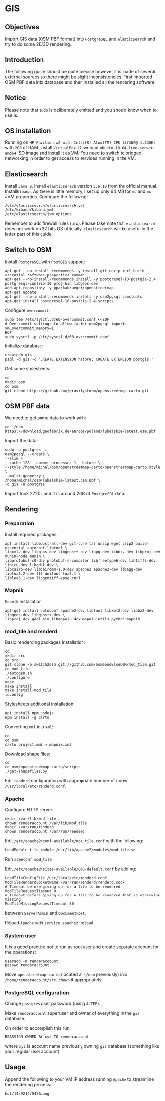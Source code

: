 # GIS

## Objectives
Import GIS data (OSM PBF format) into ```PostgreSQL``` and ```elasticsearch``` and try to do some 2D/3D rendering.


## Introduction
The following guide should be quite precise however it is made of several external sources so there might be slight inconsistencies. First imported OSM PBF data into database and then installed all the rendering software.

## Notice
Please note that ```sudo``` is deliberately omitted and you should know when to use is.


## OS installation
Running on ```HP Pavilion x2 with Intel(R) Atom(TM) CPU Z3736F@ 1.33GHz``` with  ```2GB``` of RAM. Install ```VirtualBox```. Download ```ubuntu-18.04-live-server-amd64``` ISO image and install it as VM. You need to switch to bridged networking in order to get access to services running in the VM. 


## Elasticsearch
Install ```Java 8```. Install ```elasticserach``` version ```5.6.10``` from the official manual. Install```Kibana```. As there is little memory, I set up only 64 MB for ```ms``` and ```mx``` JVM properties. Configure the following:
```
/etc/elasticsearch/elasticsearch.yml
/etc/kibana/kibana.yml
/etc/elasticsearch/jvm.options
```

Remember to add firewall rules (```ufw```). Please take note that ```elasticsearch``` does not work on 32 bits OS officially. ```elasticsearch``` will be useful in the latter part of this guide.


## Switch to OSM
Install ```PostgreSQL``` with ```PostGIS``` support:
```
apt-get --no-install-recommends -y install git unzip curl build-essential software-properties-common
apt-get --no-install-recommends install -y postgresql-10-postgis-2.4 postgresql-contrib-10 proj-bin libgeos-dev
add-apt-repository -y ppa:kakrueger/openstreetmap
apt-get update
apt-get --no-install-recommends install -y osm2pgsql osmctools
apt-get install postgresql-10-postgis-2.4-scripts
```

Configure ```overcommit```:
```
sudo tee /etc/sysctl.d/60-overcommit.conf <<EOF
# Overcommit settings to allow faster osm2pgsql imports
vm.overcommit_memory=1
EOF
sudo sysctl -p /etc/sysctl.d/60-overcommit.conf
```

Initialize database:
```
createdb gis
psql -d gis -c 'CREATE EXTENSION hstore; CREATE EXTENSION postgis;'
```

Get some stylesheets:
```
cd
mkdir osm
cd osm
git clone https://github.com/gravitystorm/openstreetmap-carto.git
```


## OSM PBF data
We need to get some data to work with:
```
cd ~/osm
https://download.geofabrik.de/europe/poland/lubelskie-latest.osm.pbf
```

Import the data:
```
sudo -u postgres -i
osm2pgsql --create \
--slim \
--cache 128 --number-processes 1 --hstore \
--style /home/michal/osm/openstreetmap-carto/openstreetmap-carto.style \
--multi-geometry \
/home/michal/osm/lubelskie-latest.osm.pbf \
-d gis -U postgres
```

Import took 2720s and it is around 2GB of ```PostgreSQL``` data.


## Rendering

### Preparation
Install required packages:
```
apt install libboost-all-dev git-core tar unzip wget bzip2 build-essential autoconf libtool \
libxml2-dev libgeos-dev libgeos++-dev libpq-dev libbz2-dev libproj-dev munin-node munin \
libprotobuf-c0-dev protobuf-c-compiler libfreetype6-dev libtiff5-dev libicu-dev libgdal-dev \
libcairo-dev libcairomm-1.0-dev apache2 apache2-dev libagg-dev liblua5.2-dev ttf-unifont lua5.1 \
liblua5.1-dev libgeotiff-epsg curl
```

### Mapnik
```Mapnik``` installation:
```
apt-get install autoconf apache2-dev libtool libxml2-dev libbz2-dev libgeos-dev libgeos++-dev \
libproj-dev gdal-bin libmapnik-dev mapnik-utils python-mapnik
```

### mod_tile and renderd
Basic renderding packages installation:
```
cd 
mkdir src
cd src
git clone -b switch2osm git://github.com/SomeoneElseOSM/mod_tile.git
cd mod_tile
./autogen.sh
./configure
make
make install
make install-mod_tile
ldconfig
```

Stylesheets additional installation:
```
apt install npm nodejs
npm install -g carto
```

Converting ```mml``` into ```xml```:
```
cd
cd osm
carto project.mml > mapnik.xml
```

Download shape files:
```
cd
cd osm/openstreetmap-carto/scripts
./get-shapefiles.py
```

Edit ```renderd``` configuration with appropriate number of cores ```/usr/local/etc/renderd.conf```.

### Apache
Configure HTTP server:
```
mkdir /var/lib/mod_tile
chown renderaccount /var/lib/mod_tile
mkdir /var/run/renderd
chown renderaccount /var/run/renderd
```

Edit ```/etc/apache2/conf-available/mod_tile.conf``` with the following:
```
LoadModule tile_module /usr/lib/apache2/modules/mod_tile.so
```

Run ```a2enconf mod_tile```

Edit ```/etc/apache2/sites-available/000-default.conf``` by adding:
```
LoadTileConfigFile /usr/local/etc/renderd.conf
ModTileRenderdSocketName /var/run/renderd/renderd.sock
# Timeout before giving up for a tile to be rendered
ModTileRequestTimeout 0
# Timeout before giving up for a tile to be rendered that is otherwise missing
ModTileMissingRequestTimeout 30
```

between ```ServerAdmin``` and ```DocumentRoot```. 

Reload ```Apache``` with ```service apache2 reload```

### System user
It is a good practice not to run as root user and create separate account for the operations:
```
useradd -m renderaccount
passwd renderaccount
```

Move ```openstreetmap-carto``` (located at ```~/osm``` previously) into ```/home/renderaccount/src```. ```chown``` it appropriately.

### PostgreSQL configuration
Change ```postgres``` user password (using ```ALTER```).

Make ```renderaccount``` superuser and owner of everything in the ```gis``` database. 

On order to accomplish this run:
```
REASSIGN OWNED BY xyz TO renderaccount
```

where ```xyz``` is account name previously owning ```gis``` database (something like your regular user account).

## Usage
Append the following to your VM IP address running ```Apache``` to streamline the rendering process:

```
hot/14/9214/5456.png
```
